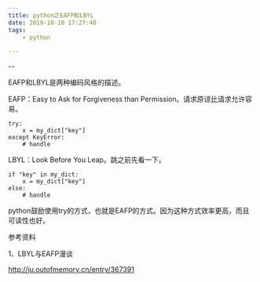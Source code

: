 ```yaml
---
title: python之EAFP和LBYL
date: 2019-10-10 17:27:48
tags:
	- python

---
```


--

EAFP和LBYL是两种编码风格的描述。

EAFP：Easy to Ask for Forgiveness than Permission。请求原谅比请求允许容易。

```
try:
	x = my_dict["key"]
except KeyError:
	# handle
```



LBYL：Look Before You Leap。跳之前先看一下。

```
if "key" in my_dict:
	x = my_dict["key"]
else:
	# handle 
```

python鼓励使用try的方式，也就是EAFP的方式。因为这种方式效率更高，而且可读性也好。



参考资料

1、LBYL与EAFP漫谈

http://ju.outofmemory.cn/entry/367391